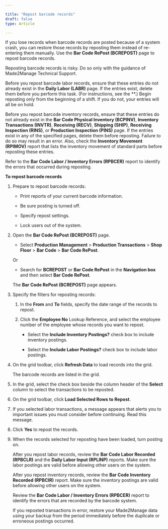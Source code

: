 ```yaml
---

title: "Repost barcode records"
draft: false
type: Article

---
```



If you lose records when barcode records are posted because of a system crash, you can restore those records by reposting them instead of re-entering them manually. Use the **Bar Code RePost (BCREPOST)** page to repost barcode records.

Reposting barcode records is risky. Do so only with the guidance of Made2Manage Technical Support.

Before you repost barcode labor records, ensure that these entries do not already exist in the **Daily Labor (LABR)** page. If the entries exist, delete them before you perform this task. (For instructions, see the **.) Begin reposting only from the beginning of a shift. If you do not, your entries will all be on hold.

Before you repost barcode inventory records, ensure that these entries do not already exist in the **Bar Code Physical Inventory (BCPINV)**, **Inventory Transactions (INVTR)**, **Receiving (RECV)**, **Shipping (SHIP)**, **Receiving Inspection (RINS)**, or **Production Inspection (PINS)** page. If the entries exist in any of the specified pages, delete them before reposting. Failure to do so may result in an error. Also, check the **Inventory Movement (RPIMOV)** report that lists the inventory movement of standard parts before reposting these entries.

Refer to the **Bar Code Labor / Inventory Errors (RPBCER)** report to identify the errors that occurred during reposting.

**To repost barcode records**

1. Prepare to repost barcode records:

    - Print reports of your current barcode information.



    - Be sure posting is turned off.



    - Specify repost settings.



    - Lock users out of the system.



2. Open the **Bar Code RePost (BCREPOST)** page.

    - Select **Production Management** > **Production Transactions** > **Shop Floor** > **Bar Code** > **Bar Code RePost**.

    Or

    - Search for **BCREPOST** or **Bar Code RePost** in the **Navigation box** and then select **Bar Code RePost**.

    The **Bar Code RePost (BCREPOST)** page appears.

3. Specify the filters for reposting records:

    1. In the **From** and **To** fields, specify the date range of the records to repost.

    2. Click the **Employee No** Lookup Reference, and select the employee number of the employee whose records you want to repost.

        - Select the **Include Inventory Postings?** check box to include inventory postings.

        - Select the **Include Labor Postings?** check box to include labor postings.

4. On the grid toolbar, click **Refresh Data** to load records into the grid.

    The barcode records are listed in the grid.

5. In the grid, select the check box beside the column header of the **Select** column to select the transactions to be reposted.

6. On the grid toolbar, click **Load Selected Rows to Repost**.

7. If you selected labor transactions, a message appears that alerts you to important issues you must consider before continuing. Read this message.

8. Click **Yes** to repost the records.

9. When the records selected for reposting have been loaded, turn posting on.

    After you repost labor records, review the **Bar Code Labor Recorded (RPBCLR)** and the **Daily Labor Input (RPLINP)** reports. Make sure the labor postings are valid before allowing other users on the system.

    After you repost inventory records, review the **Bar Code Inventory Recorded (RPBCIR)** report. Make sure the inventory postings are valid before allowing other users on the system.

    Review the **Bar Code Labor / Inventory Errors (RPBCER)** report to identify the errors that are recorded by the barcode system.

    If you reposted transactions in error, restore your Made2Manage data using your backup from the period immediately before the duplicate or erroneous postings occurred.

​